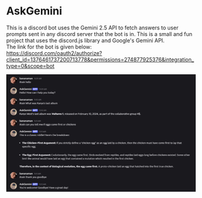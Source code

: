 # AskGemini
This is a discord bot uses the Gemini 2.5 API to fetch answers to user prompts sent in any discord server that the bot is in. This is a small and fun project that uses the discord.js library and Google's Gemini API.
<br>
The link for the bot is given below: <br>
https://discord.com/oauth2/authorize?client_id=1376461737200713778&permissions=274877925376&integration_type=0&scope=bot

![AskGemini Screenshot](./askGemini_demo.jpg)
